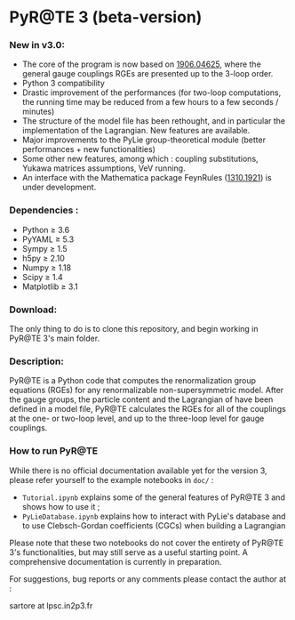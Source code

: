 # PyR@TE 3 (beta-version)

### New in v3.0:

- The core of the program is now based on <a href="https://arxiv.org/abs/1906.04625">1906.04625</a>, where the general gauge couplings RGEs are presented up to the 3-loop order.
- Python 3 compatibility
- Drastic improvement of the performances (for two-loop computations, the running time may be reduced from a few hours to a few seconds / minutes)
- The structure of the model file has been rethought, and in particular the implementation of the Lagrangian. New features are available.
- Major improvements to the PyLie group-theoretical module (better performances + new functionalities)
- Some other new features, among which : coupling substitutions, Yukawa matrices assumptions, VeV running.
- An interface with the Mathematica package FeynRules (<a href="https://arxiv.org/abs/1310.1921">1310.1921</a>) is under development.


### Dependencies :

- Python &ge; 3.6
- PyYAML &ge; 5.3
- Sympy &ge; 1.5
- h5py &ge; 2.10
- Numpy &ge; 1.18
- Scipy &ge; 1.4
- Matplotlib &ge; 3.1


### Download:

The only thing to do is to clone this repository, and begin working in PyR@TE 3's main folder.  

### Description:

PyR@TE is a Python code that computes the renormalization group equations (RGEs) for any renormalizable non-supersymmetric model. After the gauge groups, the particle content and the Lagrangian of have been defined in a model file, PyR@TE calculates the RGEs for all of the couplings at the one- or two-loop level, and up to the three-loop level for gauge couplings.  

### How to run PyR@TE

While there is no official documentation available yet for the version 3, please refer yourself to the example notebooks in `doc/` :
- `Tutorial.ipynb` explains some of the general features of PyR@TE 3 and shows how to use it ;
- `PyLieDatabase.ipynb` explains how to interact with PyLie's database and to use Clebsch-Gordan coefficients (CGCs) when building a Lagrangian 

Please note that these two notebooks do not cover the entirety of PyR@TE 3's functionalities, but may still serve as a useful starting point. A comprehensive documentation is currently in preparation.



For suggestions, bug reports or any comments please contact the author at : 

sartore at lpsc.in2p3.fr


